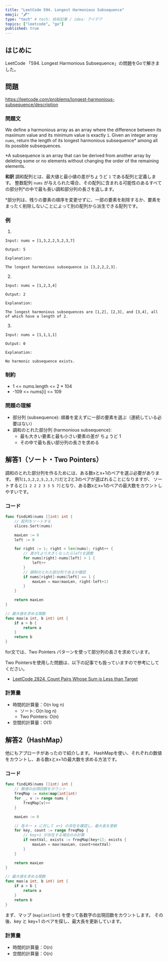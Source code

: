 ```yaml
---
title: "LeetCode 594. Longest Harmonious Subsequence"
emoji: "🖋"
type: "tech" # tech: 技術記事 / idea: アイデア
topics: ["leetcode", "go"]
published: true
---
```

## はじめに
LeetCode 「594. Longest Harmonious Subsequence」の問題をGoで解きました。

## 問題
https://leetcode.com/problems/longest-harmonious-subsequence/description

### 問題文
We define a harmonious array as an array where the difference between its maximum value and its minimum value is exactly `1`.
Given an integer array `nums`, return the length of its longest harmonious subsequence* among all its possible subsequences.

*A subsequence is an array that can be derived from another array by deleting some or no elements without changing the order of the remaining elements.

**和訳**
調和配列とは、最大値と最小値の差がちょうど `1` である配列と定義します。 
整数配列 `nums` が与えられた場合、その配列に含まれる可能性のあるすべての部分列*の中で最も長い調和部分列の長さを返します。

*部分列は、残りの要素の順序を変更せずに、一部の要素を削除するか、要素をまったく削除しないことによって別の配列から派生できる配列です。

### 例
1.
```
Input: nums = [1,3,2,2,5,2,3,7]

Output: 5

Explanation:

The longest harmonious subsequence is [3,2,2,2,3].
```

2.
```
Input: nums = [1,2,3,4]

Output: 2

Explanation:

The longest harmonious subsequences are [1,2], [2,3], and [3,4], all of which have a length of 2.
```

3.
```
Input: nums = [1,1,1,1]

Output: 0

Explanation:

No harmonic subsequence exists.
```

### 制約
- 1 <= nums.length <= 2 * 104
- -109 <= nums[i] <= 109

### 問題の理解
- 部分列 (subsequence): 順番を変えずに一部の要素を選ぶ（連続している必要はない）
- 調和のとれた部分列 (harmonious subsequence):
  - 最も大きい要素と最も小さい要素の差が ちょうど 1
  - その中で最も長い部分列の長さを求める

## 解答1（ソート・Two Pointers）
調和のとれた部分列を作るためには、ある数xとx+1のペアを選ぶ必要があります。
例1`[1,3,2,2,5,2,3,7]`だと2と3のペアが選ばれることになりますが、
ソートすると`[1 2 2 2 3 3 5 7]`となり、ある数xとx+1のペアの最大数をカウントしやすいです。

### コード
```go
func findLHS(nums []int) int {
    // 配列をソートする
    slices.Sort(nums)

    maxLen := 0
    left := 0

    for right := 1; right < len(nums); right++ {
        // 差が1より大きくなったらleftを調整
        for nums[right]-nums[left] > 1 {
            left++
        }
        // 調和のとれた部分列であるか確認
        if nums[right]-nums[left] == 1 {
            maxLen = max(maxLen, right-left+1)
        }
    }

    return maxLen
}

// 最大値を求める関数
func max(a int, b int) int {
    if a > b {
        return a
    }
    return b
}
```
for文では、Two Pointers パターンを使って部分列の長さを求めています。

Two Pointersを使用した問題は、以下の記事でも扱っていますので参考にしてください。
- [LeetCode 2824. Count Pairs Whose Sum is Less than Target](https://zenn.dev/shimpo/articles/leet-code-2824-20250315)

### 計算量
- 時間的計算量：O(n log n)
    - ソート: O(n log n) 
    - Two Pointers: O(n) 
- 空間的計算量：O(1)

## 解答2（HashMap）
他にもアプローチがあったので紹介します。
HashMapを使い、それぞれの数値をカウントし、ある数xとx+1の最大数を求める方法です。

### コード
```go
func findLHS(nums []int) int {
    // 数値の出現回数をカウント
    freqMap := make(map[int]int)
    for _, v := range nums {
        freqMap[v]++
    }

    maxLen := 0

    // 各キー x に対して x+1 の存在を確認し、最大長を更新
    for key, count := range freqMap {
        // key+1 が存在する場合のみ計算
        if nextVal, exists := freqMap[key+1]; exists {
            maxLen = max(maxLen, count+nextVal)
        }
    }

    return maxLen
}

// 最大値を求める関数
func max(a int, b int) int {
    if a > b {
        return a
    }
    return b
}
```
まず、マップ (`map[int]int`) を使って各数字の出現回数をカウントします。
その後、key と key+1 のペアを探し、最大長を更新しています。

### 計算量
- 時間的計算量：O(n)
- 空間的計算量：O(n)